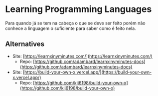 # Learning Programming Languages

Para quando já se tem na cabeça o que se deve ser feito porém não conhece a linguagem o suficiente para saber como é feito nela.

## Alternatives
- Site: [https://learnxinyminutes.com/](https://learnxinyminutes.com/)
    - Repo: [https://github.com/adambard/learnxinyminutes-docs](https://github.com/adambard/learnxinyminutes-docs)
- Site: [https://build-your-own-x.vercel.app/](https://build-your-own-x.vercel.app/)
    - Repo: [https://github.com/kjj6198/build-your-own-x](https://github.com/kjj6198/build-your-own-x)